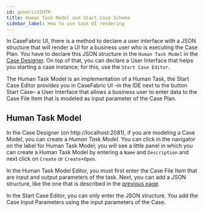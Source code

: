 ```yaml
---
id: genericUIHTM
title: Human Task Model and Start Case Schema
sidebar_label: How to use task UI rendering
---
```

In CaseFabric UI, there is a method to declare a user interface with a JSON structure that will render a UI for a business user who is executing the Case Plan. You have to declare this JSON structure in the `Human Task Model` in the [Case Designer](../cmmn/case-plan). On top of that, you can declare a User Interface that helps you starting a case instance; for this, use the `Start Case Editor`.

The Human Task Model is an implementation of a Human Task, the Start Case Editor provides you in CaseFabric UI –in the IDE next to the button Start Case– a User Interface that allows a business user to enter data to the Case File Item that is modeled as input parameter of the Case Plan.

## Human Task Model
In the Case Designer (on http://localhost:2081), if you are modeling a Case Model, you can create a *Human Task Model*. You can click in the navigator on the label for Human Task Model; you will see a little panel in which you can create a Human Task Model by entering a `Name` and `Description` and next click on `Create` or `Create+Open`.

In the Human Task Model Editor, you must first enter the Case File Item that are input and output parameters of the task. Next, you can add a JSON structure, like the one that is described in the [previous page](genericUI).

In the Start Case Editor, you can only enter the JSON structure. You add the Case Input Parameters using the input parameters of the Case.



